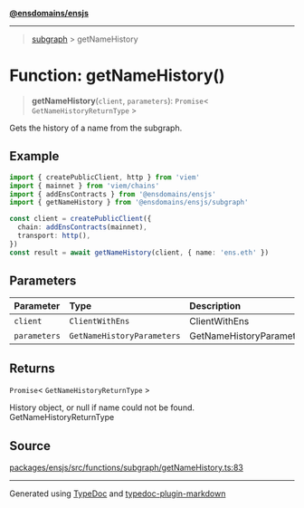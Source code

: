 [**@ensdomains/ensjs**](../README.md)

---

> [subgraph](README.md) > getNameHistory

# Function: getNameHistory()

> **getNameHistory**(`client`, `parameters`): `Promise`\< `GetNameHistoryReturnType` \>

Gets the history of a name from the subgraph.

## Example

```ts
import { createPublicClient, http } from 'viem'
import { mainnet } from 'viem/chains'
import { addEnsContracts } from '@ensdomains/ensjs'
import { getNameHistory } from '@ensdomains/ensjs/subgraph'

const client = createPublicClient({
  chain: addEnsContracts(mainnet),
  transport: http(),
})
const result = await getNameHistory(client, { name: 'ens.eth' })
```

## Parameters

| Parameter    | Type                       | Description              |
| :----------- | :------------------------- | :----------------------- |
| `client`     | `ClientWithEns`            | ClientWithEns            |
| `parameters` | `GetNameHistoryParameters` | GetNameHistoryParameters |

## Returns

`Promise`\< `GetNameHistoryReturnType` \>

History object, or null if name could not be found. GetNameHistoryReturnType

## Source

[packages/ensjs/src/functions/subgraph/getNameHistory.ts:83](https://github.com/ensdomains/ensjs-v3/blob/62fd2c82/packages/ensjs/src/functions/subgraph/getNameHistory.ts#L83)

---

Generated using [TypeDoc](https://typedoc.org/) and [typedoc-plugin-markdown](https://www.npmjs.com/package/typedoc-plugin-markdown)
